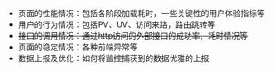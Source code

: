 - 页面的性能情况：包括各阶段加载耗时，一些关键性的用户体验指标等
- 用户的行为情况：包括PV、UV、访问来路，路由跳转等
- ~~接口的调用情况：通过http访问的外部接口的成功率、耗时情况等~~
- 页面的稳定情况：各种前端异常等
- 数据上报及优化：如何将监控捕获到的数据优雅的上报
